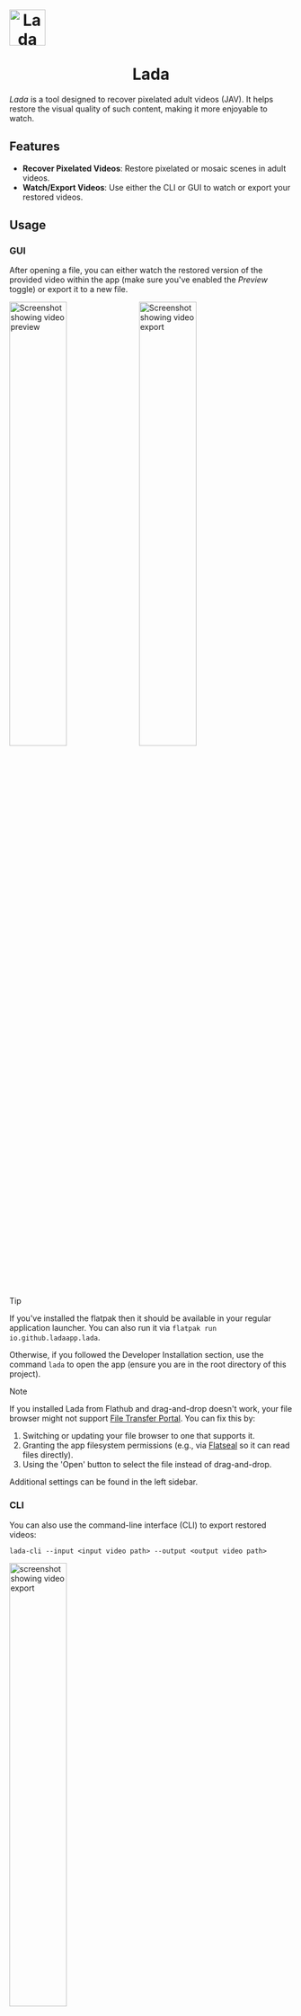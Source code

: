 <h1 align="center">
  <img src="packaging/flatpak/share/icons/hicolor/128x128/apps/io.github.ladaapp.lada.png" alt="Lada Icon" style="display: block; width: 64px; height: 64px;">
  <br>
  Lada
</h1>

*Lada* is a tool designed to recover pixelated adult videos (JAV). It helps restore the visual quality of such content, making it more enjoyable to watch.

## Features

- **Recover Pixelated Videos**: Restore pixelated or mosaic scenes in adult videos.
- **Watch/Export Videos**: Use either the CLI or GUI to watch or export your restored videos.

## Usage

### GUI

After opening a file, you can either watch the restored version of the provided video within the app (make sure you've enabled the *Preview* toggle) or export it to a new file.

<picture>
  <source media="(prefers-color-scheme: dark)" srcset="assets/screenshot_gui_1_dark.png">
  <source media="(prefers-color-scheme: light)" srcset="assets/screenshot_gui_1_light.png">
  <img alt="Screenshot showing video preview" src="assets/screenshot_gui_1_dark.png" width="45%">
</picture>
<picture>
  <source media="(prefers-color-scheme: dark)" srcset="assets/screenshot_gui_2_dark.png">
  <source media="(prefers-color-scheme: light)" srcset="assets/screenshot_gui_2_light.png">
  <img alt="Screenshot showing video export" src="assets/screenshot_gui_2_dark.png" width="45%">
</picture>

> [!TIP]
> If you've installed the flatpak then it should be available in your regular application launcher. You can also run it via `flatpak run io.github.ladaapp.lada`.
> 
> Otherwise, if you followed the Developer Installation section, use the command `lada` to open the app (ensure you are in the root directory of this project).

> [!NOTE]
> If you installed Lada from Flathub and drag-and-drop doesn't work, your file browser might not support [File Transfer Portal](https://flatpak.github.io/xdg-desktop-portal/docs/doc-org.freedesktop.portal.FileTransfer.html).
> You can fix this by:
>  1) Switching or updating your file browser to one that supports it.
>  2) Granting the app filesystem permissions (e.g., via [Flatseal](https://flathub.org/apps/com.github.tchx84.Flatseal) so it can read files directly).
>  3)  Using the 'Open' button to select the file instead of drag-and-drop.

Additional settings can be found in the left sidebar.

### CLI

You can also use the command-line interface (CLI) to export restored videos:

```shell
lada-cli --input <input video path> --output <output video path>
```
<img src="assets/screenshot_cli_1.png" alt="screenshot showing video export" width="45%">

> [!TIP]
> If you've installed the app via Flathub then the command would look like this (instead of *host* permissions you could also use `--file-forwarding` option):
>  ```shell
>  flatpak run --filesystem=host --command=lada-cli io.github.ladaapp.lada --input <input video path> --output <output video path>
>  ```
> Alternatively, set an alias in your shell to simplify the command and match the non-flatpak version:
> ```shell
> alias lada-cli="flatpak run --filesystem=host --command=lada-cli io.github.ladaapp.lada"
>  ```

> [!TIP]
> If you installed via Docker, use:
>  ```shell
> docker run --rm --gpus all --mount type=bind,src=<path to input/output video dir>,dst=/mnt ladaapp/lada:latest --input /mnt/<input video file> --output /mnt/<output video file>
> ```

> [!TIP]
> Lada writes the restored video to a temporary file before combining it with the audio stream from the original file and saving it to the selected destination. The default location is `/tmp`.
> You can change this by setting the `TMPDIR` environment variable. On flatpak, you can pass `--env=TMPDIR=/my/custom/tempdir` or use Flatseal to set it permanently.

For more information about additional options, use the `--help` argument:

## Restoration options
The project comes with a generic mosaic removal model that was trained on a diverse set of scenes and is used by default.

> [!TIP]
> For folks currently using or interested in the mosaic restoration model from [DeepMosaics](https://github.com/HypoX64/DeepMosaics):
> It is integrated in Lada and you can use it via CLI or GUI if you prefer. As DeepMosaics is not maintained anymore it's also included in the Flatpak and Docker image of Lada so it's easier to use.

You can choose the model to use via the side panel, or when using the CLI by specifying the path and type of the model as arguments.

## Status
Don't expect this to work perfectly, some scenes can be pretty good and close to the real thing. Other scenes can be rather meh and show worse artifacts than the original mosaics.

You'll need a Nvidia (CUDA) GPU and some patience to run the app. If your card has at least 4-6GB of VRAM then it should work out of the box.

The CPU is used for encoding the restored video so shouldn't be too slow either (current version does not ship with GPU video encoders). You can adjust encoder options to your needs on the CLI.

The app also needs quite a bit of RAM for buffering to increase throughput. For 1080p content you should be fine with 6-8GB RAM, 4K will need a lot more.

If you want to use watch the restored video in the GUI preview mode in real-time you'll need a pretty beefy machine or you'll see the player pausing until next restored frames are computed.
GUI Preview mode will need less CPU resources as it will not have to encode the video but will use more additional RAM for buffering.

If your GPU is not fast enough to watch the video in real-time you'll have to export it first and watch it later with your favorite media player.

Technically running the app on your CPU is also supported where *supported* is defined as: It will not crash but processing will be so slow you wish you haven't given it a try.

Here are some speed performance numbers using Lada v0.4.0 on my available hardware to give you an idea what to expect (used h264 codec with default settings):

| Video name | Video description                                                                                    | Video<br>duration / resolution / FPS | Lada<br>runtime / FPS<br>Nvidia RTX 3050<br>(*Laptop GPU*) | Lada<br>runtime / FPS<br>Nvidia RTX 3090<br>(Desktop GPU) |
|------------|------------------------------------------------------------------------------------------------------|--------------------------------------|------------------------------------------------------------|-----------------------------------------------------------|
| vid1       | multiple mosaic regions present on all frames                                                        | 1m30s / 10920x1080 / 30 FPS          | 15m33s / 2.8 FPS                                           | 1m41s / 26 FPS                                            |
| vid2       | single mosaic region present on all frames                                                           | 3m0s / 1920x1080 / 30 FPS            | 20m36s / 4.3 FPS                                           | 2m18s / 39 FPS                                            |
| vid3       | half of the video doesn't have any mosaics present,<br>the other half mostly single mosaic per frame | 41m16s / 852x480 / 30 FPS            | 3h20m57s / 6.1 FPS                                         | 13m10s / 94 FPS                                           |


It may or may not work on Windows and Mac and other GPUs. You'll have to try to follow Developer Installation below and see how far you get.

Patches / reports welcome if you are able to make it run on other systems or have a suggestion how to improve the documentation.

## Installation
### Using Flatpak
The easiest way to install the app (CLI and GUI) on Linux is via Flathub:

<a href='https://flathub.org/apps/details/io.github.ladaapp.lada'><img width='200' alt='Download from Flathub' src='https://flathub.org/api/badge?svg&locale=en'/></a>

> [!CAUTION]
> The Flatpak version works only with x86_64 CPUs and Nvidia/CUDA GPUs. Ensure your system uses the official NVIDIA drivers, not `nouveau`.
> CPU-only inference is technically possible but refer to the notes in the [Status](#status) section first.

### Using Docker

The app is also available via Docker (CLI only). You can pull it from Docker Hub with the following command:

```shell
docker pull ladaapp/lada:latest
````

This image has the same limitations as the Flatpak version: x86_64 CPU + Nvidia/CUDA GPU. To use your GPU, make sure to install the [Nvidia Container
Toolkit](https://docs.nvidia.com/datacenter/cloud-native/container-toolkit/latest/install-guide.html) first.

### Alternative Installation Methods

If you prefer not to use Flatpak or Docker, have different hardware specifications, or are using a non-Linux system, follow the [Developer Installation](#developer-installation) steps. Contributions
are welcome if someone can package the app for other systems!

> [!NOTE]
> There have been reports that CLI installation works on both Windows and Windows WSL. Making the GUI work doesn't seem to be that easy though.


## Developer Installation
This section describes how to install the app from source.

### Install CLI

1) Install system dependencies with your system package manager or compile/install from source
   * Python >= 3.12
   * FFmpeg >= 5.0

> [!TIP]
> Arch Linux: `sudo pacman -Syu python ffmpeg`
> 
> Ubuntu 24.10: `sudo apt install python3.12 python3.12-venv ffmpeg` 

2) Create a virtual environment to install python dependencies
    ```bash
    python3 -m venv .venv
    source .venv/bin/activate
    ```

3) [Install PyTorch](https://pytorch.org/get-started/locally)

4) Install python dependencies
    ```bash
    python -m pip install -e '.[basicvsrpp]'
    ````

5) Apply patches
    On low-end hardware running mosaic detection model could run into a timeout defined in ultralytics library and the scene would not be restored. The following patch increases this time limit (tested with `ultralytics==8.3.92`):
    ```bash
    patch -u ./.venv/lib/python3.1[23]/site-packages/ultralytics/utils/ops.py patches/increase_mms_time_limit.patch
    ```

6) Download model weights
   Download the models from the GitHub Releases page into the `model_weights` directory. The following commands do just that
   ```shell
   wget -P model_weights/ 'https://github.com/ladaapp/lada/releases/download/v0.7.0/lada_mosaic_detection_model_v3.pt'
   wget -P model_weights/ 'https://github.com/ladaapp/lada/releases/download/v0.6.0/lada_mosaic_restoration_model_generic_v1.2.pth'
   ```

   If you're interested in running DeepMosaics' restoration model you can also download their pretrained model `clean_youknow_video.pth`
   ```shell
   wget -O model_weights/3rd_party/clean_youknow_video.pth 'https://drive.usercontent.google.com/download?id=1ulct4RhRxQp1v5xwEmUH7xz7AK42Oqlw&export=download&confirm=t'
   ```

Now you should be able to run the CLI by calling `lada-cli`.

### Install GUI

1) Install everything mentioned in [Install CLI](#install-cli)

2) Install system dependencies with your system package manager or compile/install from source
   * Gstreamer >= 1.14
   * PyGObject
   * GTK >= 4.0
   * libadwaita >= 1.6

> [!TIP]
> Arch Linux: 
> ```bash
> sudo pacman -Syu python-gobject gtk4 libadwaita gstreamer gst-plugins-base gst-plugins-good gst-plugins-bad gst-plugins-ugly gst-plugins-base-libs gst-plugins-bad-libs gst-plugin-gtk4
> ```
>   
> Ubuntu 24.10:
> ```bash
> sudo apt install libgirepository-2.0-dev gcc libcairo2-dev pkg-config python3-dev gir1.2-gtk-4.0 gir1.2-adw-1 gir1.2-gstreamer-1.0
> sudo apt install libgstreamer1.0-0 libgstreamer1.0-dev libgstreamer-plugins-base1.0-dev gstreamer1.0-plugins-base gstreamer1.0-plugins-good gstreamer1.0-plugins-bad gstreamer1.0-plugins-ugly gstreamer1.0-pulseaudio gstreamer1.0-alsa gstreamer1.0-gl gstreamer1.0-tools gstreamer1.0-libav  gstreamer1.0-gtk4
> ```

3) Install python dependencies
    ```bash
    python -m pip install -e '.[gui]'
    ````

> [!TIP]
> If you intend to hack on the GUI code install also `gui-dev` extra: `python -m pip install -e '.[gui-dev]'`

Now you should be able to run the GUI by calling `lada`.

## Training and dataset creation
For instructions on training your own models and datasets, refer to [Training and dataset creation](docs/training_and_dataset_creation.md).

## Credits
This project builds upon work done by these fantastic individuals and projects:

* [DeepMosaics](https://github.com/HypoX64/DeepMosaics): Provided code for mosaic creation during dataset creation/training. Also inspired me to start this project.
* [BasicVSR++](https://ckkelvinchan.github.io/projects/BasicVSR++) / [MMagic](https://github.com/open-mmlab/mmagic): Used as the base model for mosaic removal.
* [YOLO/Ultralytics](https://github.com/ultralytics/ultralytics): Used for training mosaic and NSFW detection models.
* [DOVER](https://github.com/VQAssessment/DOVER):  Used to assess video quality of created clips during the dataset creation process to filter out low-quality clips.
* [DNN Watermark / PITA Dataset](https://github.com/tgenlis83/dnn-watermark): Used most of its code for creating a watermark detection dataset used to filter out scenes obstructed by text/watermarks/logos.
* [NudeNet](https://github.com/notAI-tech/NudeNet/): Used as an additional NSFW classifier to filter out false positives by our own NSFW segmentation model
* [Twitter Emoji](https://github.com/twitter/twemoji): Provided eggplant emoji as base for the app icon.
* [Real-ESRGAN](https://github.com/xinntao/Real-ESRGAN): Used their image degradation model design for our mosaic detection model degradation pipeline.
* PyTorch, FFmpeg, GStreamer, GTK and [all other folks building our ecosystem](https://xkcd.com/2347/)
